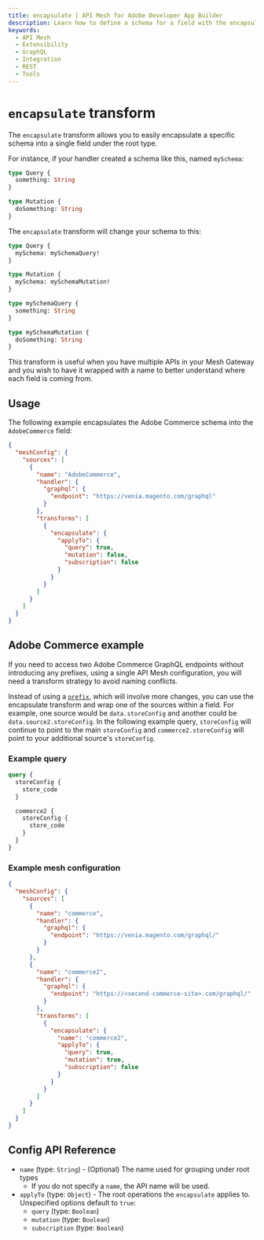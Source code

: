 ```yaml
---
title: encapsulate | API Mesh for Adobe Developer App Builder
description: Learn how to define a schema for a field with the encapsulate transform.
keywords:
  - API Mesh
  - Extensibility
  - GraphQL
  - Integration
  - REST
  - Tools
---
```


# `encapsulate` transform

The `encapsulate` transform allows you to easily encapsulate a specific schema into a single field under the root type.

For instance, if your handler created a schema like this, named `mySchema`:

```graphql
type Query {
  something: String
}

type Mutation {
  doSomething: String
}
```

The `encapsulate` transform will change your schema to this:

```graphql
type Query {
  mySchema: mySchemaQuery!
}

type Mutation {
  mySchema: mySchemaMutation!
}

type mySchemaQuery {
  something: String
}

type mySchemaMutation {
  doSomething: String
}
```

This transform is useful when you have multiple APIs in your Mesh Gateway and you wish to have it wrapped with a name to better understand where each field is coming from.

## Usage

The following example encapsulates the Adobe Commerce schema into the `AdobeCommerce` field:

```json
{
  "meshConfig": {
    "sources": [
      {
        "name": "AdobeCommerce",
        "handler": {
          "graphql": {
            "endpoint": "https://venia.magento.com/graphql"
          }
        },
        "transforms": [
          {
            "encapsulate": {
              "applyTo": {
                "query": true,
                "mutation": false,
                "subscription": false
              }
            }
          }
        ]
      }
    ]
  }
}
```

## Adobe Commerce example

If you need to access two Adobe Commerce GraphQL endpoints without introducing any prefixes, using a single API Mesh configuration, you will need a transform strategy to avoid naming conflicts.

Instead of using a [`prefix`](./prefix.md), which will involve more changes, you can use the encapsulate transform and wrap one of the sources within a field. For example, one source would be `data.storeConfig` and another could be `data.source2.storeConfig`. In the following example query, `storeConfig` will continue to point to the main `storeConfig` and `commerce2.storeConfig` will point to your additional source's `storeConfig`.

### Example query

```graphql
query {
  storeConfig {
    store_code
  }

  commerce2 {
    storeConfig {
      store_code
    }    
  }
}
```

### Example mesh configuration

```json
{
  "meshConfig": {
    "sources": [
      {
        "name": "commerce",
        "handler": {
          "graphql": {
            "endpoint": "https://venia.magento.com/graphql/"
          }
        }
      },
      {
        "name": "commerce2",
        "handler": {
          "graphql": {
            "endpoint": "https://<second-commerce-site>.com/graphql/"
          }
        },
        "transforms": [
          {
            "encapsulate": {
              "name": "commerce2",
              "applyTo": {
                "query": true,
                "mutation": true,
                "subscription": false
              }
            }
          }
        ]
      }
    ]
  }
}
```

## Config API Reference

-  `name` (type: `String`) - (Optional) The name used for grouping under root types
   -  If you do not specify a `name`, the API name will be used.
-  `applyTo` (type: `Object`) - The root operations the `encapsulate` applies to. Unspecified options default to `true`:
   -  `query` (type: `Boolean`)
   -  `mutation` (type: `Boolean`)
   -  `subscription` (type: `Boolean`)
